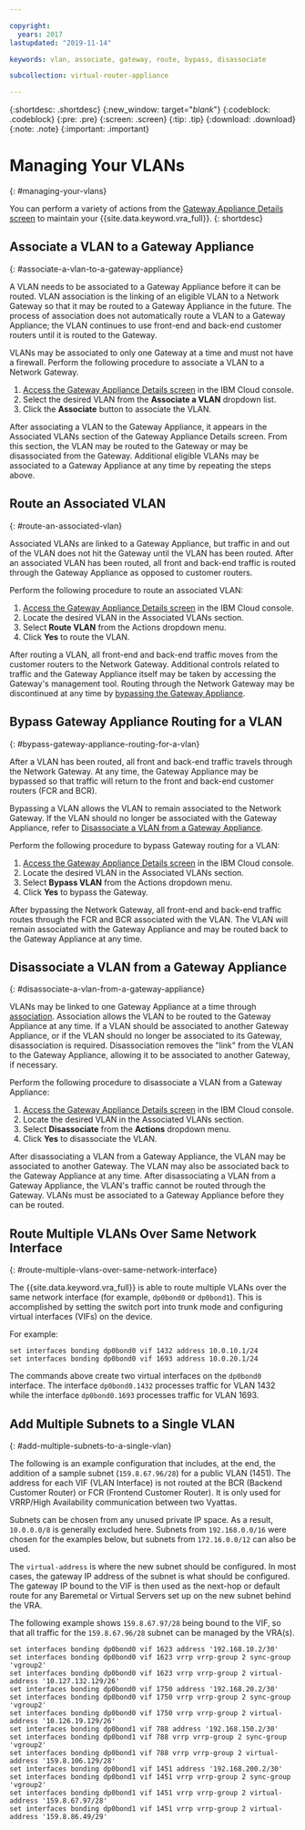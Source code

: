 ```yaml
---

copyright:
  years: 2017
lastupdated: "2019-11-14"

keywords: vlan, associate, gateway, route, bypass, disassociate

subcollection: virtual-router-appliance

---
```


{:shortdesc: .shortdesc}
{:new_window: target="_blank_"}
{:codeblock: .codeblock}
{:pre: .pre}
{:screen: .screen}
{:tip: .tip}
{:download: .download}
{:note: .note}
{:important: .important}

# Managing Your VLANs
{: #managing-your-vlans}

You can perform a variety of actions from the [Gateway Appliance Details screen](/docs/infrastructure/virtual-router-appliance?topic=virtual-router-appliance-view-vra-details) to maintain your {{site.data.keyword.vra_full}}.
{: shortdesc}

## Associate a VLAN to a Gateway Appliance
{: #associate-a-vlan-to-a-gateway-appliance}

A VLAN needs to be associated to a Gateway Appliance before it can be routed. VLAN association is the linking of an eligible VLAN to a Network Gateway so that it may be routed to a Gateway Appliance in the future. The process of association does not automatically route a VLAN to a Gateway Appliance; the VLAN continues to use front-end and back-end customer routers until it is routed to the Gateway.

VLANs may be associated to only one Gateway at a time and must not have a firewall. Perform the following procedure to associate a VLAN to a Network Gateway.

1. [Access the Gateway Appliance Details screen](/docs/infrastructure/virtual-router-appliance?topic=virtual-router-appliance-view-vra-details) in the IBM Cloud console.
2. Select the desired VLAN from the **Associate a VLAN** dropdown list.
3. Click the **Associate** button to associate the VLAN.

After associating a VLAN to the Gateway Appliance, it appears in the Associated VLANs section of the Gateway Appliance Details screen. From this section, the VLAN may be routed to the Gateway or may be disassociated from the Gateway. Additional eligible VLANs may be associated to a Gateway Appliance at any time by repeating the steps above.

## Route an Associated VLAN
{: #route-an-associated-vlan}

Associated VLANs are linked to a Gateway Appliance, but traffic in and out of the VLAN does not hit the Gateway until the VLAN has been routed. After an associated VLAN has been routed, all front and back-end traffic is routed through the Gateway Appliance as opposed to customer routers.

Perform the following procedure to route an associated VLAN:

1. [Access the Gateway Appliance Details screen](/docs/infrastructure/virtual-router-appliance?topic=virtual-router-appliance-view-vra-details) in the IBM Cloud console.
2. Locate the desired VLAN in the Associated VLANs section.
3. Select **Route VLAN** from the Actions dropdown menu.
4. Click **Yes** to route the VLAN.

After routing a VLAN, all front-end and back-end traffic moves from the customer routers to the Network Gateway. Additional controls related to traffic and the Gateway Appliance itself may be taken by accessing the Gateway's management tool. Routing through the Network Gateway may be discontinued at any time by [bypassing the Gateway Appliance](#bypass-gateway-appliance-routing-for-a-vlan).

## Bypass Gateway Appliance Routing for a VLAN
{: #bypass-gateway-appliance-routing-for-a-vlan}

After a VLAN has been routed, all front and back-end traffic travels through the Network Gateway. At any time, the Gateway Appliance may be bypassed so that traffic will return to the front and back-end customer routers (FCR and BCR).

Bypassing a VLAN allows the VLAN to remain associated to the Network Gateway. If the VLAN should no longer be associated with the Gateway Appliance, refer to [Disassociate a VLAN from a Gateway Appliance](#disassociate-a-vlan-from-a-gateway-appliance).

Perform the following procedure to bypass Gateway routing for a VLAN:

1. [Access the Gateway Appliance Details screen](/docs/infrastructure/virtual-router-appliance?topic=virtual-router-appliance-view-vra-details) in the IBM Cloud console.
2. Locate the desired VLAN in the Associated VLANs section.
3. Select **Bypass VLAN** from the Actions dropdown menu.
4. Click **Yes** to bypass the Gateway.

After bypassing the Network Gateway, all front-end and back-end traffic routes through the FCR and BCR associated with the VLAN. The VLAN will remain associated with the Gateway Appliance and may be routed back to the Gateway Appliance at any time.

## Disassociate a VLAN from a Gateway Appliance
{: #disassociate-a-vlan-from-a-gateway-appliance}

VLANs may be linked to one Gateway Appliance at a time through [association](#associate-a-vlan-to-a-gateway-appliance). Association allows the VLAN to be routed to the Gateway Appliance at any time. If a VLAN should be associated to another Gateway Appliance, or if the VLAN should no longer be associated to its Gateway, disassociation is required. Disassociation removes the "link" from the VLAN to the Gateway Appliance, allowing it to be associated to another Gateway, if necessary.

Perform the following procedure to disassociate a VLAN from a Gateway Appliance:

1. [Access the Gateway Appliance Details screen](/docs/infrastructure/virtual-router-appliance?topic=virtual-router-appliance-view-vra-details) in the IBM Cloud console.
2. Locate the desired VLAN in the Associated VLANs section.
3. Select **Disassociate** from the **Actions** dropdown menu.
4. Click **Yes** to disassociate the VLAN.

After disassociating a VLAN from a Gateway Appliance, the VLAN may be associated to another Gateway. The VLAN may also be associated back to the Gateway Appliance at any time. After disassociating a VLAN from a Gateway Appliance, the VLAN's traffic cannot be routed through the Gateway. VLANs must be associated to a Gateway Appliance before they can be routed.

## Route Multiple VLANs Over Same Network Interface
{: #route-multiple-vlans-over-same-network-interface}

The {{site.data.keyword.vra_full}} is able to route multiple VLANs over the same network interface (for example, `dp0bond0` or `dp0bond1`). This is accomplished by setting the switch port into trunk mode and configuring virtual interfaces (VIFs) on the device.

For example:

```
set interfaces bonding dp0bond0 vif 1432 address 10.0.10.1/24
set interfaces bonding dp0bond0 vif 1693 address 10.0.20.1/24
```

The commands above create two virtual interfaces on the `dp0bond0` interface. The interface `dp0bond0.1432` processes traffic for VLAN 1432 while the interface `dp0bond0.1693` processes traffic for VLAN 1693.

## Add Multiple Subnets to a Single VLAN
{: #add-multiple-subnets-to-a-single-vlan}

The following is an example configuration that includes, at the end, the addition of a sample subnet (`159.8.67.96/28`) for a public VLAN (1451). The address for each VIF (VLAN Interface) is not routed at the BCR (Backend Customer Router) or FCR (Frontend Customer Router). It is only used for VRRP/High Availability communication between two Vyattas.

Subnets can be chosen from any unused private IP space. As a result, `10.0.0.0/8` is generally excluded here. Subnets from `192.168.0.0/16` were chosen for the examples below, but subnets from `172.16.0.0/12` can also be used.

The `virtual-address` is where the new subnet should be configured. In most cases, the gateway IP address of the subnet is what should be configured. The gateway IP bound to the VIF is then used as the next-hop or default route for any Baremetal or Virtual Servers set up on the new subnet behind the VRA.

The following example shows `159.8.67.97/28` being bound to the VIF, so that all traffic for the `159.8.67.96/28` subnet can be managed by the VRA(s).

```
set interfaces bonding dp0bond0 vif 1623 address '192.168.10.2/30'
set interfaces bonding dp0bond0 vif 1623 vrrp vrrp-group 2 sync-group 'vgroup2'
set interfaces bonding dp0bond0 vif 1623 vrrp vrrp-group 2 virtual-address '10.127.132.129/26'
set interfaces bonding dp0bond0 vif 1750 address '192.168.20.2/30'
set interfaces bonding dp0bond0 vif 1750 vrrp vrrp-group 2 sync-group 'vgroup2'
set interfaces bonding dp0bond0 vif 1750 vrrp vrrp-group 2 virtual-address '10.126.19.129/26'
set interfaces bonding dp0bond1 vif 788 address '192.168.150.2/30'
set interfaces bonding dp0bond1 vif 788 vrrp vrrp-group 2 sync-group 'vgroup2'
set interfaces bonding dp0bond1 vif 788 vrrp vrrp-group 2 virtual-address '159.8.106.129/28'
set interfaces bonding dp0bond1 vif 1451 address '192.168.200.2/30'
set interfaces bonding dp0bond1 vif 1451 vrrp vrrp-group 2 sync-group 'vgroup2'
set interfaces bonding dp0bond1 vif 1451 vrrp vrrp-group 2 virtual-address '159.8.67.97/28'
set interfaces bonding dp0bond1 vif 1451 vrrp vrrp-group 2 virtual-address '159.8.86.49/29'
```
